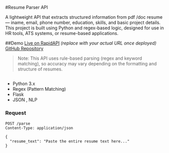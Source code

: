 #Resume Parser API

A lightweight API that extracts structured information from pdf /doc resume — iname, email, phone number, education, skills, and basic project details.
This project is built using Python and regex-based logic, designed for use in HR tools, ATS systems, or resume-based applications.

##Demo
[Live on RapidAPI](https://your-rapidapi-link.com) *(replace with your actual URL once deployed)*  
[GitHub Repository](https://github.com/yourusername/resume-parser-api)

> Note: This API uses rule-based parsing (regex and keyword matching), so accuracy may vary depending on the formatting and structure of resumes.

## 
- Python 3.x
- Regex (Pattern Matching)
- Flask 
- JSON , NLP

### Request

```http
POST /parse
Content-Type: application/json

{
  "resume_text": "Paste the entire resume text here..."
}
